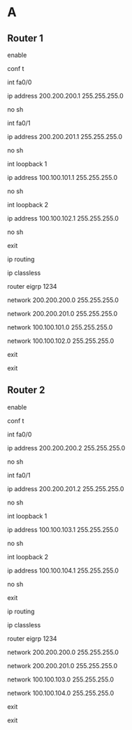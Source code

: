 # A

## Router 1

enable

conf t

int fa0/0

ip address 200.200.200.1 255.255.255.0

no sh

int fa0/1

ip address 200.200.201.1 255.255.255.0

no sh

int loopback 1

ip address 100.100.101.1 255.255.255.0

no sh

int loopback 2

ip address 100.100.102.1 255.255.255.0

no sh

exit

ip routing

ip classless

router eigrp 1234

network 200.200.200.0 255.255.255.0

network 200.200.201.0 255.255.255.0

network 100.100.101.0 255.255.255.0

network 100.100.102.0 255.255.255.0

exit

exit


## Router 2

enable

conf t

int fa0/0

ip address 200.200.200.2 255.255.255.0

no sh

int fa0/1

ip address 200.200.201.2 255.255.255.0

no sh

int loopback 1

ip address 100.100.103.1 255.255.255.0

no sh

int loopback 2

ip address 100.100.104.1 255.255.255.0

no sh

exit

ip routing

ip classless

router eigrp 1234

network 200.200.200.0 255.255.255.0

network 200.200.201.0 255.255.255.0

network 100.100.103.0 255.255.255.0

network 100.100.104.0 255.255.255.0

exit

exit


